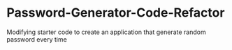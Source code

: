 # Password-Generator-Code-Refactor
Modifying starter code to create an application that generate random password every time
